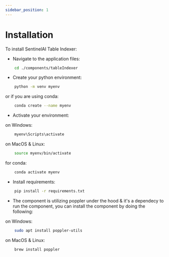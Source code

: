 ```yaml
---
sidebar_position: 1
---
```


# Installation

To install SentinelAI Table Indexer:

- Navigate to the application files:

```bash
    cd ./components/tableIndexer
```
- Create your python environment:

```bash
    python -m venv myenv
```

or if you are using conda:

```bash
    conda create --name myenv
```
- Activate your environment:

on Windows:

```bash
    myenv\Scripts\activate
```

on MacOS & Linux:

```bash
    source myenv/bin/activate
```

for conda:

```bash
    conda activate myenv
```

- Install requirements:

```bash
    pip install -r requirements.txt
```

- The component is utilizing poppler under the hood & it's a dependecy to run the component, you can install the component by doing the following:

on Windows:

```bash
    sudo apt install poppler-utils
```

on MacOS & Linux:

```bash
    brew install poppler
```
